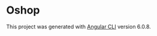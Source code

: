 # Oshop

This project was generated with [Angular CLI](https://github.com/angular/angular-cli) version 6.0.8.
